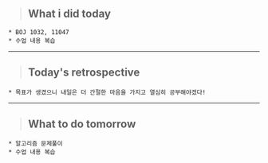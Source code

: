 >## What i did today
    * BOJ 1032, 11047
    * 수업 내용 복습
---

>## Today's retrospective
    * 목표가 생겼으니 내일은 더 간절한 마음을 가지고 열심히 공부해야겠다!
---
>## What to do tomorrow 
    * 알고리즘 문제풀이
    * 수업 내용 복습
